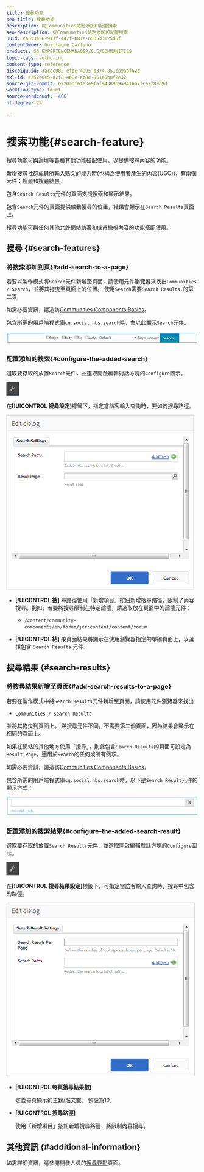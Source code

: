 ```yaml
---
title: 搜尋功能
seo-title: 搜尋功能
description: 向Communities站點添加和配置搜索
seo-description: 向Communities站點添加和配置搜索
uuid: ca633456-911f-447f-881e-653533125d5f
contentOwner: Guillaume Carlino
products: SG_EXPERIENCEMANAGER/6.5/COMMUNITIES
topic-tags: authoring
content-type: reference
discoiquuid: 3acac082-efbe-4995-b374-851cb9aaf62d
exl-id: e252b0e5-a2f8-468e-ac8c-951a5b0f2e32
source-git-commit: b220adf6fa3e9faf94389b9a9416b7fca2f89d9d
workflow-type: tm+mt
source-wordcount: '466'
ht-degree: 2%

---
```


# 搜索功能{#search-feature}

搜尋功能可與論壇等各種其他功能搭配使用，以提供搜尋內容的功能。

新增搜尋社群成員所輸入貼文的能力時(也稱為使用者產生的內容(UGC))，有兩個元件：[搜尋](#search)和[搜尋結果](#search-results)。

包含`Search Results`元件的頁面支援搜索和顯示結果。

包含`Search`元件的頁面提供啟動搜尋的位置，結果會顯示在`Search Results`頁面上。

搜尋功能可與任何其他允許網站訪客和成員檢視內容的功能搭配使用。

## 搜尋 {#search-features}

### 將搜索添加到頁{#add-search-to-a-page}

若要以製作模式將`Search`元件新增至頁面，請使用元件瀏覽器來找出`Communities / Search`，並將其拖曳至頁面上的位置。 使用`Search`需要`Search Results.`的第二頁

如需必要資訊，請造訪[Communities Components Basics](basics.md)。

包含所需的用戶端程式庫`cq.social.hbs.search`時，會以此顯示`Search`元件。

![新增搜尋](assets/add-search.png)

### 配置添加的搜索{#configure-the-added-search}

選取要存取的放置`Search`元件，並選取開啟編輯對話方塊的`Configure`圖示。

![配置](assets/configure-new.png)

在&#x200B;**[!UICONTROL 搜尋設定]**&#x200B;標籤下，指定當訪客輸入查詢時，要如何搜尋路徑。

![搜尋設定](assets/search-settings.png)

* **[!UICONTROL 搜]**
尋路徑使用「新增項目」按鈕新增搜尋路徑，限制了內容搜尋。例如，若要將搜尋限制在特定論壇，請選取放在頁面中的論壇元件：

   * `/content/community-components/en/forum/jcr:content/content/forum`

* **[!UICONTROL 結]**
果頁面結果將顯示在使用瀏覽器指定的單獨頁面上，以選擇包含 
`Search Results` 元件.

## 搜尋結果 {#search-results}

### 將搜尋結果新增至頁面{#add-search-results-to-a-page}

若要在製作模式中將`Search Results`元件新增至頁面，請使用元件瀏覽器來找出

* `Communities / Search Results`

並將其拖曳到頁面上。 與搜尋元件不同，不需要第二個頁面，因為結果會顯示在相同的頁面上。

如果在網站的其他地方使用「搜尋」，則此包含`Search Results`的頁面可設定為`Result Page`，適用於`Search`的任何或所有例項。

如需必要資訊，請造訪[Communities Components Basics](basics.md)。

包含所需的用戶端程式庫`cq.social.hbs.search`時，以下是`Search Result`元件的顯示方式：

![search-result](assets/search-result1.png)

### 配置添加的搜索結果{#configure-the-added-search-result}

選取要存取的放置`Search Results`元件，並選取開啟編輯對話方塊的`Configure`圖示。

![設定](assets/configure-new.png)

在&#x200B;**[!UICONTROL 搜尋結果設定]**&#x200B;標籤下，可指定當訪客輸入查詢時，搜尋中包含的路徑。

![search-result-settings](assets/search-result-settings.png)

* **[!UICONTROL 每頁搜尋結果數]**

   定義每頁顯示的主題/貼文數。 預設為10。

* **[!UICONTROL 搜尋路徑]**

   使用「新增項目」按鈕新增搜尋路徑，將限制內容搜尋。

## 其他資訊 {#additional-information}

如需詳細資訊，請參閱開發人員的[搜尋要點](search-implementation.md)頁面。
